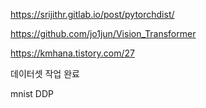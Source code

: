 https://srijithr.gitlab.io/post/pytorchdist/

https://github.com/jo1jun/Vision_Transformer

https://kmhana.tistory.com/27


데이터셋 작업 완료


mnist DDP 













